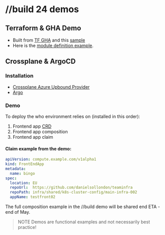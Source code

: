 # //build 24 demos
## Terraform & GHA  Demo
* Built from [TF GHA](https://github.com/hashicorp/setup-terraform) and this [sample](https://github.com/Azure-Samples/terraform-github-actions?tab=readme-ov-file) 
* Here is the [module definition example](./terraform/tfModuleExample.md).


## Crossplane & ArgoCD
### Installation
* [Crossplane Azure Upbound Provider](https://marketplace.upbound.io/providers/upbound/provider-family-azure/v1.1.0)
* [Argo](https://argo-cd.readthedocs.io/en/stable/)

### Demo
To deploy the who environment relies on (installed in this order):
1. Frontend app [CRD](./crossplane-comp/crd.yaml)
2. Frontend app composition
3. Frontend app claim

#### Claim example from the demo:
```yaml
apiVersion: compute.example.com/v1alpha1
kind: FrontEndApp
metadata:
  name: bingo
spec: 
  location: EU
  repoUrl:  https://github.com/danielsollondon/teaminfra
  repoPath: infra/shared/k8s-cluster-config/main-infra-002
  appName: testfront02
```

The full composition example in the //build demo will be shared end ETA - end of May.




>NOTE Demos are functional examples and not necessarily best practice!
